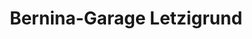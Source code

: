 ---
title: "Bernina-Garage Letzigrund"
url: /zuerich/bernina-garage-letzigrund-badenerstrasse/
shop: Autohaus
---